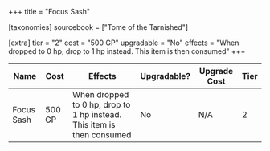 +++
title = "Focus Sash"

[taxonomies]
sourcebook = ["Tome of the Tarnished"]

[extra]
tier = "2"
cost = "500 GP"
upgradable = "No"
effects = "When dropped to 0 hp, drop to 1 hp instead. This item is then consumed"
+++

| Name                          | Cost    | Effects                                                                                           | Upgradable? | Upgrade Cost | Tier |
| ----------------------------- | ------- | ----------------------------------------------------------------------------------------------- | ----------- | ------------ | ---- |
| Focus Sash | 500 GP | When dropped to 0 hp, drop to 1 hp instead. This item is then consumed | No | N/A | 2 |

